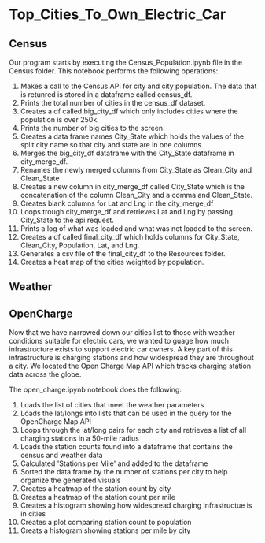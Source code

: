 # Top_Cities_To_Own_Electric_Car

## Census

Our program starts by executing the Census_Population.ipynb file in the Census folder. This notebook performs the following operations:

1. Makes a call to the Census API for city and city population. The data that is retunred is stored in a dataframe called census_df.
2. Prints the total number of cities in the census_df dataset.
3. Creates a df called big_city_df which only includes cities where the population is over 250k.
4. Prints the number of big cities to the screen.
5. Creates a data frame names City_State which holds the values of the split city name so that city and state are in one columns.
6. Merges the big_city_df dataframe with the City_State dataframe in city_merge_df.
7. Renames the newly merged columns from City_State as Clean_City and Clean_State
8. Creates a new column in city_merge_df called City_State which is the concatenation of the column Clean_City and a comma and Clean_State. 
9. Creates blank columns for Lat and Lng in the city_merge_df
9. Loops trough city_merge_df and retrieves Lat and Lng by passing City_State to the api request.
10. Prints a log of what was loaded and what was not loaded to the screen.
11. Creates a df called final_city_df which holds columns for City_State, Clean_City, Population, Lat, and Lng.
12. Generates a csv file of the final_city_df to the Resources folder.
13. Creates a heat map of the cities weighted by population.

## Weather



## OpenCharge
Now that we have narrowed down our cities list to those with weather conditions suitable for electric cars, we wanted to guage how much infrastructure exists to support electric car owners. A key part of this infrastructure is charging stations and how widespread they are throughout a city. We located the Open Charge Map API which tracks charging station data across the globe.

The open_charge.ipynb notebook does the following:
1. Loads the list of cities that meet the weather parameters
2. Loads the lat/longs into lists that can be used in the query for the OpenCharge Map API
3. Loops through the lat/long pairs for each city and retrieves a list of all charging stations in a 50-mile radius
4. Loads the station counts found into a dataframe that contains the census and weather data
5. Calculated 'Stations per Mile' and added to the dataframe
6. Sorted the data frame by the number of stations per city to help organize the generated visuals
7. Creates a heatmap of the station count by city
8. Creates a heatmap of the station count per mile
9. Creates a histogram showing how widespread charging infrastructue is in cities
10. Creates a plot comparing station count to population
11. Creats a histogram showing stations per mile by city